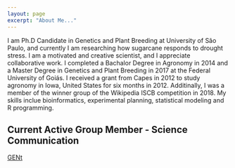 ```yaml
---
layout: page
excerpt: "About Me..."
---
```


I am Ph.D Candidate in Genetics and Plant Breeding at University of São Paulo, and currently I am researching how sugarcane responds to drought stress. I am a motivated and creative scientist, and I appreciate collaborative work. I completed a Bachalor Degree in Agronomy in 2014 and a Master Degree in Genetics and Plant Breeding in 2017 at the Federal University of Goiás. I received a grant from Capes in 2012 to study agronomy in Iowa, United States for six months in 2012. Additinally, I was a member of the winner group of the Wikipedia ISCB competition in 2018. My skills inclue bioinformatics, experimental planning, statistical modeling and R programming.

## Current Active Group Member - Science Communication
[GENt](https://gent-esalq.github.io/)
